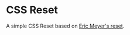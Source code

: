 CSS Reset
=========

A simple CSS Reset based on [Eric Meyer's reset](http://meyerweb.com/eric/tools/css/reset/).